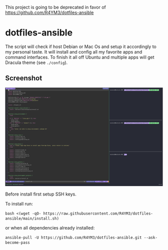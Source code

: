 This project is going to be  deprecated in favor of https://github.com/R4YM3/dotfiles-ansible

# dotfiles-ansible

The script will check if host Debian or Mac Os and setup it accordingly to my personal taste.
It will install and config all my favorite apps and command interfaces. To finish it all off Ubuntu and multiple apps will get Dracula theme (see `./config`).

## Screenshot
![Mac OS Iterm2 with nvim and tmux screenshot](https://raw.githubusercontent.com/R4YM3/dotfiles-ansible/main/screenshot.png)

Before install first setup SSH keys.

To install run:
```
bash <(wget -qO- https://raw.githubusercontent.com/R4YM3/dotfiles-ansible/main/install.sh)
```
or when all dependencies already installed:
```
ansible-pull -U https://github.com/R4YM3/dotfiles-ansible.git --ask-become-pass
```
